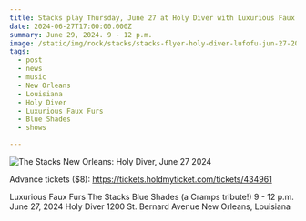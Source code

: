 ```yaml
---
title: Stacks play Thursday, June 27 at Holy Diver with Luxurious Faux Furs and Blue Shades.
date: 2024-06-27T17:00:00.000Z
summary: June 29, 2024. 9 - 12 p.m.
image: /static/img/rock/stacks/stacks-flyer-holy-diver-lufofu-jun-27-2024/stacks-flyer-lufofu-color-1-jun-27-2024.jpg
tags:
  - post 
  - news
  - music
  - New Orleans
  - Louisiana
  - Holy Diver
  - Luxurious Faux Furs
  - Blue Shades
  - shows

---
```


![The Stacks New Orleans: Holy Diver, June 27 2024](/static/img/rock/stacks/stacks-flyer-holy-diver-lufofu-jun-27-2024/stacks-flyer-lufofu-color-1-jun-27-2024.jpg "The Stacks New Orleans: Holy Diver, June 27 2024")

Advance tickets ($8): https://tickets.holdmyticket.com/tickets/434961

Luxurious Faux Furs
The Stacks
Blue Shades (a Cramps tribute!)
9 - 12 p.m.
June 27, 2024
Holy Diver
1200 St. Bernard Avenue
New Orleans, Louisiana